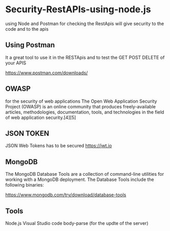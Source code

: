 # Security-RestAPIs-using-node.js
using Node and Postman for checking the RestApis will give security to the code and to the apis


 ## Using Postman 
 
It a great tool to use it in the RESTApis and to test the GET POST DELETE of your APIS 

 https://www.postman.com/downloads/


## OWASP
for the security of web applications
The Open Web Application Security Project (OWASP) is an online community that produces freely-available articles, methodologies, documentation, tools, and technologies in the field of web application security.[4][5]

## JSON TOKEN 
JSON Web Tokens has to be secured
https://jwt.io

## MongoDB 
The MongoDB Database Tools are a collection of command-line utilities for working with a MongoDB deployment. The Database Tools include the following binaries:

https://www.mongodb.com/try/download/database-tools

## Tools
Node.js
Visual Studio code
body-parse (for the updte of the server)
